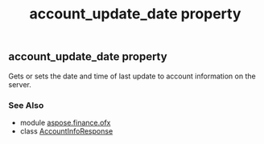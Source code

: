 ﻿---
title: account_update_date property
second_title: Aspose.Finance for Python via .NET API References
description: 
type: docs
weight: 40
url: /python-net/aspose.finance.ofx/accountinforesponse/account_update_date/
is_root: false
---

## account_update_date property


Gets or sets the date and time of last update to account information on the server.

### See Also
* module [aspose.finance.ofx](../../)
* class [AccountInfoResponse](/finance/python-net/aspose.finance.ofx/accountinforesponse)
